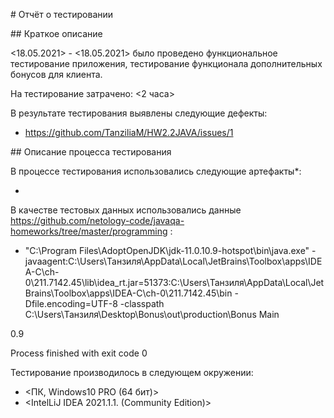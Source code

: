 ﻿\# Отчёт о тестировании <Bonus>

\## Краткое описание

<18.05.2021> - <18.05.2021> было проведено функциональное тестирование приложения, тестирование функционала дополнительных бонусов для клиента.

На тестирование затрачено: <2 часа>

В результате тестирования выявлены следующие дефекты:

* <https://github.com/TanziliaM/HW2.2JAVA/issues/1>

\## Описание процесса тестирования

В процессе тестирования использовались следующие артефакты\*:

* <Bag report>

В качестве тестовых данных использовались данные <https://github.com/netology-code/javaqa-homeworks/tree/master/programming> :

* "C:\Program Files\AdoptOpenJDK\jdk-11.0.10.9-hotspot\bin\java.exe" -javaagent:C:\Users\Танзиля\AppData\Local\JetBrains\Toolbox\apps\IDEA-C\ch-0\211.7142.45\lib\idea\_rt.jar=51373:C:\Users\Танзиля\AppData\Local\JetBrains\Toolbox\apps\IDEA-C\ch-0\211.7142.45\bin -Dfile.encoding=UTF-8 -classpath C:\Users\Танзиля\Desktop\Bonus\out\production\Bonus Main

0.9

Process finished with exit code 0


Тестирование производилось в следующем окружении:

* <ПК, Windows10 PRO (64 бит)>
* <IntelLiJ IDEA 2021.1.1. (Community Edition)>



